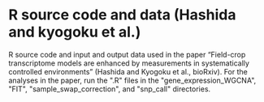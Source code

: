 # R source code and data (Hashida and kyogoku et al.)
R source code and input and output data used in the paper “Field-crop transcriptome models are enhanced by measurements in systematically controlled environments” (Hashida and Kyogoku et al., bioRxiv).
For the analyses in the paper, run the ".R" files in the "gene_expression_WGCNA", "FIT", "sample_swap_correction", and "snp_call" directories.
